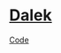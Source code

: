 # [Dalek](https://www.ev3dev.org/projects/2015/03/12/Dalek)

[Code](https://github.com/CallumCameron/lego-mindstorms-dalek)
